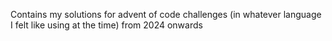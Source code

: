 Contains my solutions for advent of code challenges (in whatever language I felt like using at the time) from 2024 onwards
